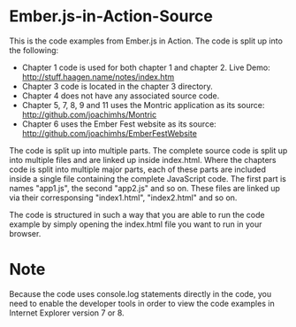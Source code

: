 Ember.js-in-Action-Source
=========================

This is the code examples from Ember.js in Action. The code is split up into the following: 

- Chapter 1 code is used for both chapter 1 and chapter 2. Live Demo: http://stuff.haagen.name/notes/index.htm
- Chapter 3 code is located in the chapter 3 directory. 
- Chapter 4 does not have any associated source code. 
- Chapter 5, 7, 8, 9 and 11 uses the Montric application as its source: http://github.com/joachimhs/Montric
- Chapter 6 uses the Ember Fest website as its source: http://github.com/joachimhs/EmberFestWebsite

The code is split up into multiple parts. The complete source code is split up into multiple files and are linked up inside index.html. Where the chapters code is split into multiple major parts, each of these parts are included inside a single file containing the complete JavaScript code. The first part is names "app1.js", the second "app2.js" and so on. These files are linked up via their corresponsing "index1.html", "index2.html" and so on. 

The code is structured in such a way that you are able to run the code example by simply opening the index.html file you want to run in your browser. 

Note
====

Because the code uses console.log statements directly in the code, you need to enable the developer tools in order to view the code examples in Internet Explorer version 7 or 8. 
